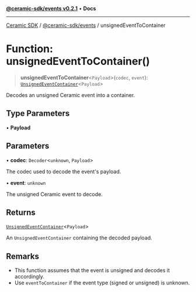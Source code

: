 [**@ceramic-sdk/events v0.2.1**](../README.md) • **Docs**

***

[Ceramic SDK](../../../README.md) / [@ceramic-sdk/events](../README.md) / unsignedEventToContainer

# Function: unsignedEventToContainer()

> **unsignedEventToContainer**\<`Payload`\>(`codec`, `event`): [`UnsignedEventContainer`](../type-aliases/UnsignedEventContainer.md)\<`Payload`\>

Decodes an unsigned Ceramic event into a container.

## Type Parameters

• **Payload**

## Parameters

• **codec**: `Decoder`\<`unknown`, `Payload`\>

The codec used to decode the event's payload.

• **event**: `unknown`

The unsigned Ceramic event to decode.

## Returns

[`UnsignedEventContainer`](../type-aliases/UnsignedEventContainer.md)\<`Payload`\>

An `UnsignedEventContainer` containing the decoded payload.

## Remarks

- This function assumes that the event is unsigned and decodes it accordingly.
- Use `eventToContainer` if the event type (signed or unsigned) is unknown.
